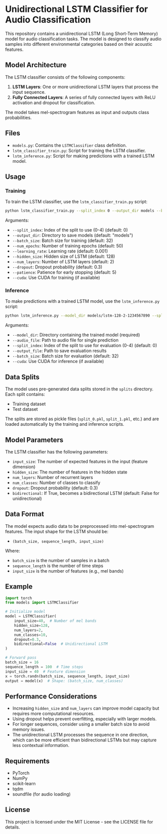 # Unidirectional LSTM Classifier for Audio Classification

This repository contains a unidirectional LSTM (Long Short-Term Memory) model for audio classification tasks. The model is designed to classify audio samples into different environmental categories based on their acoustic features.

## Model Architecture

The LSTM classifier consists of the following components:

1. **LSTM Layers**: One or more unidirectional LSTM layers that process the input sequence.
2. **Fully Connected Layers**: A series of fully connected layers with ReLU activation and dropout for classification.

The model takes mel-spectrogram features as input and outputs class probabilities.

## Files

- `models.py`: Contains the `LSTMClassifier` class definition.
- `lstm_classifier_train.py`: Script for training the LSTM classifier.
- `lstm_inference.py`: Script for making predictions with a trained LSTM model.

## Usage

### Training

To train the LSTM classifier, use the `lstm_classifier_train.py` script:

```bash
python lstm_classifier_train.py --split_index 0 --output_dir models --batch_size 32 --num_epochs 50 --learning_rate 0.001 --hidden_size 128 --num_layers 2 --dropout 0.3 --patience 5 --cuda
```

Arguments:
- `--split_index`: Index of the split to use (0-4) (default: 0)
- `--output_dir`: Directory to save models (default: "models")
- `--batch_size`: Batch size for training (default: 32)
- `--num_epochs`: Number of training epochs (default: 50)
- `--learning_rate`: Learning rate (default: 0.001)
- `--hidden_size`: Hidden size of LSTM (default: 128)
- `--num_layers`: Number of LSTM layers (default: 2)
- `--dropout`: Dropout probability (default: 0.3)
- `--patience`: Patience for early stopping (default: 5)
- `--cuda`: Use CUDA for training (if available)

### Inference

To make predictions with a trained LSTM model, use the `lstm_inference.py` script:

```bash
python lstm_inference.py --model_dir models/lstm-128-2-1234567890 --split_index 0 --output_file results.json --cuda
```

Arguments:
- `--model_dir`: Directory containing the trained model (required)
- `--audio_file`: Path to audio file for single prediction
- `--split_index`: Index of the split to use for evaluation (0-4) (default: 0)
- `--output_file`: Path to save evaluation results
- `--batch_size`: Batch size for evaluation (default: 32)
- `--cuda`: Use CUDA for inference (if available)

## Data Splits

The model uses pre-generated data splits stored in the `splits` directory. Each split contains:
- Training dataset
- Test dataset

The splits are stored as pickle files (`split_0.pkl`, `split_1.pkl`, etc.) and are loaded automatically by the training and inference scripts.

## Model Parameters

The LSTM classifier has the following parameters:

- `input_size`: The number of expected features in the input (feature dimension)
- `hidden_size`: The number of features in the hidden state
- `num_layers`: Number of recurrent layers
- `num_classes`: Number of classes to classify
- `dropout`: Dropout probability (default: 0.3)
- `bidirectional`: If True, becomes a bidirectional LSTM (default: False for unidirectional)

## Data Format

The model expects audio data to be preprocessed into mel-spectrogram features. The input shape for the LSTM should be:
- `(batch_size, sequence_length, input_size)`

Where:
- `batch_size` is the number of samples in a batch
- `sequence_length` is the number of time steps
- `input_size` is the number of features (e.g., mel bands)

## Example

```python
import torch
from models import LSTMClassifier

# Initialize model
model = LSTMClassifier(
    input_size=40,  # Number of mel bands
    hidden_size=128,
    num_layers=2,
    num_classes=10,
    dropout=0.3,
    bidirectional=False  # Unidirectional LSTM
)

# Forward pass
batch_size = 16
sequence_length = 100  # Time steps
input_size = 40  # Feature dimension
x = torch.randn(batch_size, sequence_length, input_size)
output = model(x)  # Shape: (batch_size, num_classes)
```

## Performance Considerations

- Increasing `hidden_size` and `num_layers` can improve model capacity but requires more computational resources.
- Using dropout helps prevent overfitting, especially with larger models.
- For longer sequences, consider using a smaller batch size to avoid memory issues.
- The unidirectional LSTM processes the sequence in one direction, which can be more efficient than bidirectional LSTMs but may capture less contextual information.

## Requirements

- PyTorch
- NumPy
- scikit-learn
- tqdm
- soundfile (for audio loading)

## License

This project is licensed under the MIT License - see the LICENSE file for details. 